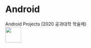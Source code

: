 # Android
Android Projects (2020 공과대학 학술제) <br>
<image src="https://user-images.githubusercontent.com/59801728/114869071-8b255d80-9e31-11eb-8804-67f195cab856.png" height="50">
